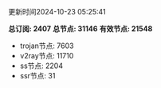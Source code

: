 更新时间2024-10-23 05:25:41

**总订阅: 2407**
**总节点: 31146**
**有效节点: 21548**
- trojan节点: 7603
- v2ray节点: 11710
- ss节点: 2204
- ssr节点: 31
